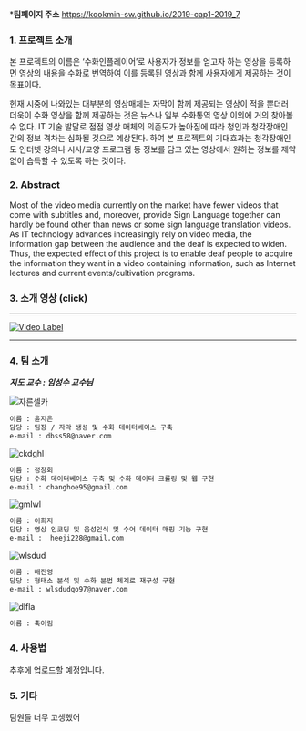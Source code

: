 
***팀페이지 주소** https://kookmin-sw.github.io/2019-cap1-2019_7

### 1. 프로젝트 소개

 본 프로젝트의 이름은 ‘수화인플레이어’로 사용자가 정보를 얻고자 하는 영상을 등록하면 영상의 내용을 수화로 번역하여 이를 등록된 영상과 함께 사용자에게 제공하는 것이 목표이다. 

 현재 시중에 나와있는 대부분의 영상매체는 자막이 함께 제공되는 영상이 적을 뿐더러 더욱이 수화 영상을 함께 제공하는 것은 뉴스나 일부 수화통역 영상 이외에 거의 찾아볼 수 없다. IT 기술 발달로 점점 영상 매체의 의존도가 높아짐에 따라 청인과 청각장애인 간의 정보 격차는 심화될 것으로 예상된다. 하여 본 프로젝트의 기대효과는 청각장애인도 인터넷 강의나 시사/교양 프로그램 등 정보를 담고 있는 영상에서 원하는 정보를 제약없이 습득할 수 있도록 하는 것이다.


### 2. Abstract
  Most of the video media currently on the market have fewer videos that come with subtitles and, moreover, provide Sign Language together can hardly be found other than news or some sign language translation videos. As IT technology advances increasingly rely on video media, the information gap between the audience and the deaf is expected to widen. Thus, the expected effect of this project is to enable deaf people to acquire the information they want in a video containing information, such as Internet lectures and current events/cultivation programs.


### 3. 소개 영상 (click)
------------------------------------------------------------------------------------------------------------------------
[![Video Label](https://user-images.githubusercontent.com/26623557/54408019-99b95c00-4723-11e9-851f-37f60e320f69.png)](https://youtu.be/huAAx2-kwS0)

------------------------------------------------------------------------------------------------------------------------

### 4. 팀 소개

**_지도 교수 : 임성수 교수님_**

![자른셀카](https://user-images.githubusercontent.com/31851599/54383052-8d59e280-46d4-11e9-84d5-777c9ed3a0fe.png)
```markdown
이름 : 윤지은
담당 : 팀장 / 자막 생성 및 수화 데이터베이스 구축
e-mail : dbss58@naver.com
```

![ckdghl](https://user-images.githubusercontent.com/31851599/54386304-fd1f9b80-46db-11e9-9f06-2e828f32dbac.PNG)
```markdown
이름 : 정창회
담당 : 수화 데이터베이스 구축 및 수화 데이터 크롤링 및 웹 구현
e-mail : changhoe95@gmail.com
```

![gmlwl](https://user-images.githubusercontent.com/31851599/54386338-10326b80-46dc-11e9-9c87-656c4a2f94e9.PNG)
```markdown
이름 : 이희지
담당 : 영상 인코딩 및 음성인식 및 수어 데이터 매핑 기능 구현
e-mail :  heeji228@gmail.com
```

![wlsdud](https://user-images.githubusercontent.com/31851599/54386417-3c4dec80-46dc-11e9-835f-4d237aee4ba4.PNG)
```markdown
이름 : 배진영
담당 : 형태소 분석 및 수화 분법 체계로 재구성 구현
e-mail : wlsdudqo97@naver.com
```

![dlfla](https://user-images.githubusercontent.com/31851599/54386439-4c65cc00-46dc-11e9-8652-58dd7aca4c1c.PNG)
```markdown
이름 : 축이림
```

### 4. 사용법

추후에 업로드할 예정입니다.

### 5. 기타

팀원들 너무 고생했어

